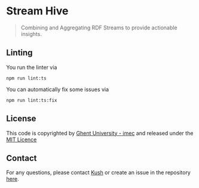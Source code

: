 # Stream Hive

> Combining and Aggregating RDF Streams to provide actionable insights. 


## Linting

You run the linter via 
```shell
npm run lint:ts
```

You can automatically fix some issues via
```shell
npm run lint:ts:fix
```

## License

This code is copyrighted by [Ghent University - imec](https://www.ugent.be/ea/idlab/en) and released under the [MIT Licence](./LICENCE) 

## Contact

For any questions, please contact [Kush](mailto:kushbisen@proton.me) or create an issue in the repository [here](https://github.com/SolidLabResearch/stream-hive/issues). 
